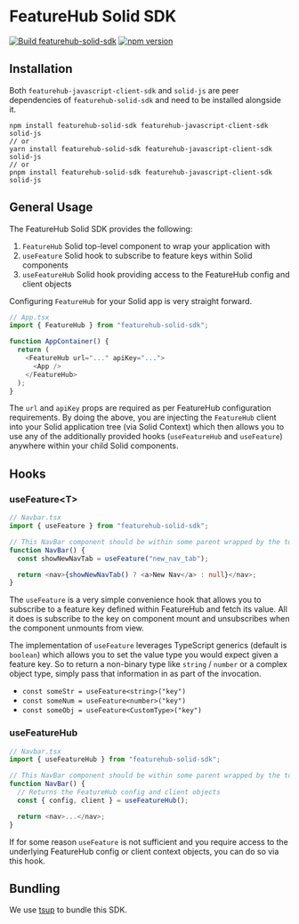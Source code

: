 # FeatureHub Solid SDK

[![Build featurehub-solid-sdk](https://github.com/featurehub-io/featurehub-javascript-sdk/actions/workflows/solid-sdk-build.yml/badge.svg)](https://github.com/featurehub-io/featurehub-javascript-sdk/actions/workflows/solid-sdk-build.yml)
[![npm version](https://badge.fury.io/js/featurehub-solid-sdk.svg)](https://badge.fury.io/js/featurehub-solid-sdk)

## Installation

Both `featurehub-javascript-client-sdk` and `solid-js` are peer dependencies of `featurehub-solid-sdk` and need to be installed alongside it.

```code
npm install featurehub-solid-sdk featurehub-javascript-client-sdk solid-js
// or
yarn install featurehub-solid-sdk featurehub-javascript-client-sdk solid-js
// or
pnpm install featurehub-solid-sdk featurehub-javascript-client-sdk solid-js
```

## General Usage

The FeatureHub Solid SDK provides the following:

1. `FeatureHub` Solid top-level component to wrap your application with
2. `useFeature` Solid hook to subscribe to feature keys within Solid components
3. `useFeatureHub` Solid hook providing access to the FeatureHub config and client objects

Configuring `FeatureHub` for your Solid app is very straight forward.

```typescript
// App.tsx
import { FeatureHub } from "featurehub-solid-sdk";

function AppContainer() {
  return (
    <FeatureHub url="..." apiKey="...">
      <App />
    </FeatureHub>
  );
}
```

The `url` and `apiKey` props are required as per FeatureHub configuration requirements. By doing the above, you are injecting the `FeatureHub` client into your Solid application tree (via Solid Context) which then allows you to use any of the additionally provided hooks (`useFeatureHub` and `useFeature`) anywhere within your child Solid components.

## Hooks

### useFeature<T<T>>

```typescript
// Navbar.tsx
import { useFeature } from "featurehub-solid-sdk";

// This NavBar component should be within some parent wrapped by the top-level <FeatureHub> component
function NavBar() {
  const showNewNavTab = useFeature("new_nav_tab");

  return <nav>{showNewNavTab() ? <a>New Nav</a> : null}</nav>;
}
```

The `useFeature` is a very simple convenience hook that allows you to subscribe to a feature key defined within FeatureHub and fetch its value. All it does is subscribe to the key on component mount and unsubscribes when the component unmounts from view.

The implementation of `useFeature` leverages TypeScript generics (default is `boolean`) which allows you to set the value type you would expect given a feature key. So to return a non-binary type like `string` / `number` or a complex object type, simply pass that information in as part of the invocation.

- `const someStr = useFeature<string>("key")`
- `const someNum = useFeature<number>("key")`
- `const someObj = useFeature<CustomType>("key")`

### useFeatureHub

```typescript
// Navbar.tsx
import { useFeatureHub } from "featurehub-solid-sdk";

// This NavBar component should be within some parent wrapped by the top-level <FeatureHub> component
function NavBar() {
  // Returns the FeatureHub config and client objects
  const { config, client } = useFeatureHub();

  return <nav>...</nav>;
}
```

If for some reason `useFeature` is not sufficient and you require access to the underlying FeatureHub config or client context objects, you can do so via this hook.

## Bundling

We use [tsup](https://tsup.egoist.dev/#usage) to bundle this SDK.
